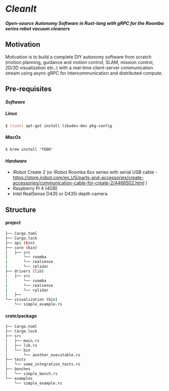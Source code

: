 # *CleanIt*
#### _Open-source Autonomy Software in Rust-lang with gRPC for the Roomba series robot vacuum cleaners_

## Motivation

Motivation is to build a complete DIY autonomy software from scratch (motion planning, guidance and motion control, SLAM, mission control, 2D/3D visualization etc..) with a real-time client-server communication stream using async gRPC for intercommunication and distributed compute.

## Pre-requisites

#### *Software*

##### _Linux_
```bash
$ [sudo] apt-get install libudev-dev pkg-config
```
##### _MacOs_
```bash
$ brew install *TODO*
```

#### *Hardware*
 - iRobot Create 2 (or iRobot Roomba 6xx series with serial USB cable - https://store.irobot.com/en_US/parts-and-accessories/create-accessories/communication-cable-for-create-2/4466502.html )
 - Raspberry Pi 4 (4GB)
 - Intel RealSense D435 or D435i depth camera
 
 ## Structure
 
 #### project
 ```bash
 ├── Cargo.toml
 ├── Cargo.lock
 ├── api (bin)
 ├── core (bin)
 │   ├── src
 |       └── roomba
 |       └── realsense
 |       └── rplidar
 ├── drivers (lib)
 │   ├── src
 |       └── roomba
 |       └── realsense
 |       └── rplidar
 │   ├── 
 └── visualization (bin)
     └── simple_example.rs
 ```
 
#### crate/package
```bash
├── Cargo.toml
├── Cargo.lock
├── src
│   ├── main.rs
│   ├── lib.rs
│   └── bin
│       └── another_executable.rs
├── tests
│   └── some_integration_tests.rs
├── benches
│   └── simple_bench.rs
└── examples
    └── simple_example.rs
```